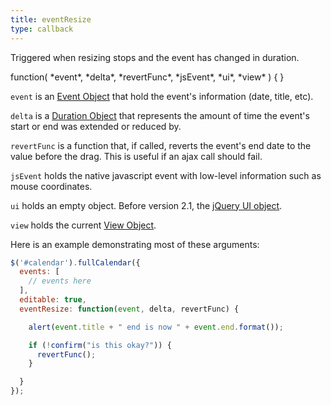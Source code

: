 ```yaml
---
title: eventResize
type: callback
---
```


Triggered when resizing stops and the event has changed in duration.

<div class='spec' markdown='1'>
function( *event*, *delta*, *revertFunc*, *jsEvent*, *ui*, *view* ) { }
</div>

`event` is an [Event Object](event-object) that hold the event's information (date, title, etc).

`delta` is a [Duration Object](moment-duration) that represents the amount of time the event's start or end was extended or reduced by.

`revertFunc` is a function that, if called, reverts the event's end date to the value before the drag. This is useful if an ajax call should fail.

`jsEvent` holds the native javascript event with low-level information such as mouse coordinates.

`ui` holds an empty object. Before version 2.1, the [jQuery UI object](http://jqueryui.com/demos/resizable/).

`view` holds the current [View Object](view-object).

Here is an example demonstrating most of these arguments:

```js
$('#calendar').fullCalendar({
  events: [
    // events here
  ],
  editable: true,
  eventResize: function(event, delta, revertFunc) {

    alert(event.title + " end is now " + event.end.format());

    if (!confirm("is this okay?")) {
      revertFunc();
    }

  }
});
```
